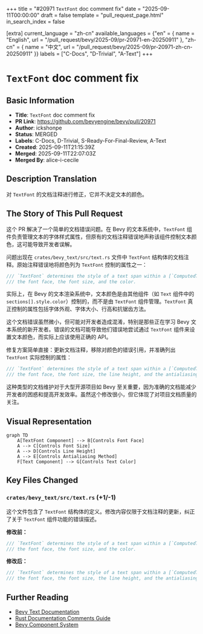 +++
title = "#20971 `TextFont` doc comment fix"
date = "2025-09-11T00:00:00"
draft = false
template = "pull_request_page.html"
in_search_index = false

[extra]
current_language = "zh-cn"
available_languages = {"en" = { name = "English", url = "/pull_request/bevy/2025-09/pr-20971-en-20250911" }, "zh-cn" = { name = "中文", url = "/pull_request/bevy/2025-09/pr-20971-zh-cn-20250911" }}
labels = ["C-Docs", "D-Trivial", "A-Text"]
+++

# `TextFont` doc comment fix

## Basic Information
- **Title**: `TextFont` doc comment fix
- **PR Link**: https://github.com/bevyengine/bevy/pull/20971
- **Author**: ickshonpe
- **Status**: MERGED
- **Labels**: C-Docs, D-Trivial, S-Ready-For-Final-Review, A-Text
- **Created**: 2025-09-11T21:15:39Z
- **Merged**: 2025-09-11T22:07:03Z
- **Merged By**: alice-i-cecile

## Description Translation
对 `TextFont` 的文档注释进行修正，它并不决定文本的颜色。

## The Story of This Pull Request

这个 PR 解决了一个简单的文档错误问题。在 Bevy 的文本系统中，`TextFont` 组件负责管理文本的字体样式属性，但原有的文档注释错误地声称该组件控制文本颜色，这可能导致开发者误解。

问题出现在 `crates/bevy_text/src/text.rs` 文件中 `TextFont` 结构体的文档注释。原始注释错误地将颜色列为 `TextFont` 控制的属性之一：

```rust
/// `TextFont` determines the style of a text span within a [`ComputedTextBlock`], specifically
/// the font face, the font size, and the color.
```

实际上，在 Bevy 的文本渲染系统中，文本颜色是由其他组件（如 `Text` 组件中的 `sections[].style.color`）控制的，而不是由 `TextFont` 组件管理。`TextFont` 真正控制的属性包括字体外观、字体大小、行高和抗锯齿方法。

这个文档错误虽然微小，但可能对开发者造成混淆，特别是那些正在学习 Bevy 文本系统的新开发者。错误的文档可能导致他们错误地尝试通过 `TextFont` 组件来设置文本颜色，而实际上应该使用正确的 API。

修复方案简单直接：更新文档注释，移除对颜色的错误引用，并准确列出 `TextFont` 实际控制的属性：

```rust
/// `TextFont` determines the style of a text span within a [`ComputedTextBlock`], specifically
/// the font face, the font size, the line height, and the antialiasing method.
```

这种类型的文档维护对于大型开源项目如 Bevy 至关重要，因为准确的文档能减少开发者的困惑和提高开发效率。虽然这个修改很小，但它体现了对项目文档质量的关注。

## Visual Representation

```mermaid
graph TD
    A[TextFont Component] --> B[Controls Font Face]
    A --> C[Controls Font Size]
    A --> D[Controls Line Height]
    A --> E[Controls Antialiasing Method]
    F[Text Component] --> G[Controls Text Color]
```

## Key Files Changed

### `crates/bevy_text/src/text.rs` (+1/-1)

这个文件包含了 `TextFont` 结构体的定义。修改内容仅限于文档注释的更新，纠正了关于 `TextFont` 组件功能的错误描述。

**修改前：**
```rust
/// `TextFont` determines the style of a text span within a [`ComputedTextBlock`], specifically
/// the font face, the font size, and the color.
```

**修改后：**
```rust
/// `TextFont` determines the style of a text span within a [`ComputedTextBlock`], specifically
/// the font face, the font size, the line height, and the antialiasing method.
```

## Further Reading

- [Bevy Text Documentation](https://docs.rs/bevy_text/latest/bevy_text/)
- [Rust Documentation Comments Guide](https://doc.rust-lang.org/rustdoc/how-to-write-documentation.html)
- [Bevy Component System](https://bevyengine.org/learn/book/getting-started/ecs/)